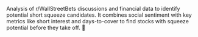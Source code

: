 Analysis of r/WallStreetBets discussions and financial data to identify potential short squeeze candidates. It combines social sentiment with key metrics like short interest and days-to-cover to find stocks with squeeze potential before they take off. 🚀